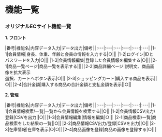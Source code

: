 # 機能一覧
### オリジナルECサイト機能一覧
**1. フロント**

|番号|機能名|内容データ入力|データ出力|備考|
|:---|:---|:---|:---:|:---:|:---|
|1-1|会員情報|身長、体重、年齢と会員の情報を入力する|○|||
|1-2|ログイン|IDとパスワードを入力|○|||
|1-3|会員情報編集|登録した会員情報を編集する|○|||
|2-1|商品一覧ページ|商品一覧を表示する||||
|2-2|商品詳細ページ|説明文、商品画像を拡大表示<br>選択、カートへボタン表示|○|||
|2-3|ショッピングカート|購入する商品を表示||○||
|2-4|合計金額|購入する商品の合計金額と支払金額を表示||○||

**2. 管理**

|番号|機能名|内容データ入力|データ出力|備考|
|:---|:---|:---|:---:|:---:|:---|
|1-1|会員情報検索/一覧|一覧から会員情報を検索する||○||
|1-2|会員情報CSV出力/登録|CSVを出力||○||
|1-3|会員情報編集|情報を編集|○|||
|2-1|商品検索/一覧|商品検索をした結果の一覧||○||
|2-2|商品情報CSV出力/登録|CSVを出力||○||
|2-3|在庫情報|在庫を表示|○|○||
|2-4|商品画像を登録|商品の画像を登録する|○|||
